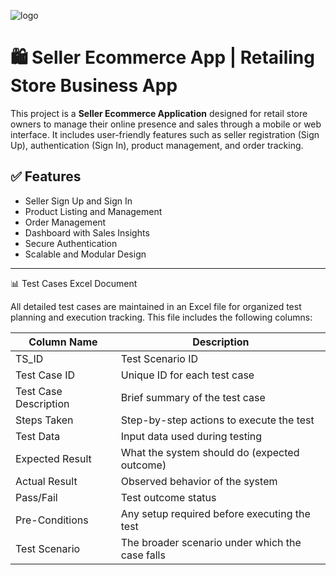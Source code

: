 ![logo](https://github.com/Momal-Mushtaq/Momal-Mushtaq/blob/203b911c10533c824df940018452cb7d444d8ae5/White%20and%20Yellow%20Geometric%20Real%20Estate%20with%20Circle%20Frame%20LinkedIn%20Banner%20(2).png)

# 🛍️ Seller Ecommerce App | Retailing Store Business App

This project is a **Seller Ecommerce Application** designed for retail store owners to manage their online presence and sales through a mobile or web interface. 
It includes user-friendly features such as seller registration (Sign Up), authentication (Sign In), product management, and order tracking.

## ✅ Features

- Seller Sign Up and Sign In
- Product Listing and Management
- Order Management
- Dashboard with Sales Insights
- Secure Authentication
- Scalable and Modular Design

---
📊 Test Cases Excel Document

All detailed test cases are maintained in an Excel file for organized test planning and execution tracking. This file includes the following columns:

| Column Name          | Description                                  |
|----------------------|----------------------------------------------|
| TS_ID                | Test Scenario ID                             |
| Test Case ID         | Unique ID for each test case                 |
| Test Case Description| Brief summary of the test case               |
| Steps Taken          | Step-by-step actions to execute the test     |
| Test Data            | Input data used during testing               |
| Expected Result      | What the system should do (expected outcome) |
| Actual Result        | Observed behavior of the system              |
| Pass/Fail            | Test outcome status                          |
| Pre-Conditions       | Any setup required before executing the test |
| Test Scenario        | The broader scenario under which the case falls |

